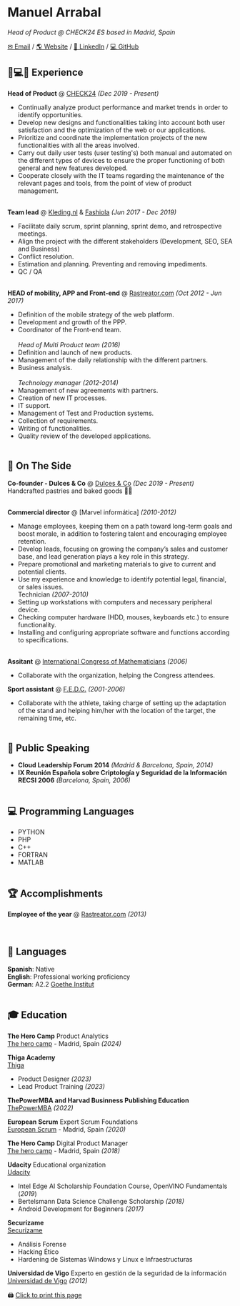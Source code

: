 # Manuel Arrabal

_Head of Product @ CHECK24 ES based in Madrid, Spain_ <br>

[✉ Email](mailto:info@vinegla.com) / [🌎 Website](https://arrabal.vinegla.com/) / [💼 LinkedIn](https://www.linkedin.com/in/manuel-arrabal-vi%C3%B1egla/) / [💻 GitHub](https://github.com/manuel-arrabal)
## 💭💻🚀 Experience

**Head of Product** @ [CHECK24](https://www.check24.es/) _(Dec 2019 - Present)_ <br>
- Continually analyze product performance and market trends in order to identify opportunities.
- Develop new designs and functionalities taking into account both user satisfaction and the optimization of the web or our applications.
- Prioritize and coordinate the implementation projects of the new functionalities with all the areas involved.
- Carry out daily user tests (user testing's) both manual and automated on the different types of devices to ensure the proper functioning of both general and new features developed.
- Cooperate closely with the IT teams regarding the maintenance of the relevant pages and tools, from the point of view of product management.
<br><br>

**Team lead** @ [Kleding.nl](https://www.kleding.nl/) & [Fashiola](https://www.fashiola.com/) _(Jun 2017 - Dec 2019)_ <br>
- Facilitate daily scrum, sprint planning, sprint demo, and retrospective meetings.
- Align the project with the different stakeholders (Development, SEO, SEA and Business)
- Conflict resolution.
- Estimation and planning. Preventing and removing impediments.
- QC / QA
<br><br>

**HEAD of mobility, APP and Front-end** @ [Rastreator.com](https://www.rastreator.com/) _(Oct 2012 - Jun 2017)_ <br>
- Definition of the mobile strategy of the web platform.
- Development and growth of the PPP.
- Coordinator of the Front-end team.<br>  
_Head of Multi Product team (2016)_                 
- Definition and launch of new products.
- Management of the daily relationship with the different partners.
- Business analysis.<br>  
_Technology manager (2012-2014)_   
- Management of new agreements with partners.
- Creation of new IT processes.                                         
- IT support.
- Management of Test and Production systems.                                    
- Collection of requirements.
- Writing of functionalities.
- Quality review of the developed applications.
<br><br>
    
## 📌 On The Side

**Co-founder - Dulces & Co** @ [Dulces & Co](https://www.facebook.com/dulcesandco/) _(Dec 2019 - Present)_<br>
Handcrafted pastries and baked goods 🍰🍪
  <br><br>
  
**Commercial director** @ [Marvel informática] _(2010-2012)_
- Manage employees, keeping them on a path toward long-term goals and boost morale, in addition to fostering talent and encouraging employee retention.
- Develop leads, focusing on growing the company’s sales and customer base, and lead generation plays a key role in this strategy.
- Prepare promotional and marketing materials to give to current and potential clients.
- Use my experience and knowledge to identify potential legal, financial, or sales issues.<br>
Technician _(2007-2010)_
- Setting up workstations with computers and necessary peripheral device.
- Checking computer hardware (HDD, mouses, keyboards etc.) to ensure functionality.
- Installing and configuring appropriate software and functions according to specifications.
<br><br>

**Assitant** @ [International Congress of Mathematicians](https://www.mathunion.org/fileadmin/IMU/ICM2006/offline/icm2006.mathunion.org/index.html) _(2006)_ 
- Collaborate with the organization, helping the Congress attendees.

**Sport assistant** @ [F.E.D.C.](https://www.fedc.es/) _(2001-2006)_
- Collaborate with the athlete, taking charge of setting up the adaptation of the stand and helping him/her with the location of the target, the remaining time, etc. 
   <br><br>

## 🎤 Public Speaking
- **Cloud Leadership Forum 2014** _(Madrid & Barcelona, Spain, 2014)_
- **IX Reunión Española sobre Criptología y Seguridad de la Información RECSI 2006** _(Barcelona, Spain, 2006)_
<br><br>

## 💻 Programming Languages
- PYTHON
- PHP
- C++
- FORTRAN
- MATLAB
<br><br>
  
## 🏆 Accomplishments
**Employee of the year** @ [Rastreator.com](https://www.rastreator.com/) _(2013)_ <br>
<br><br>

## 💬 Languages
**Spanish**: Native <br>
**English**: Professional working proficiency  <br>
**German**: A2.2 [Goethe Institut](https://www.goethe.de/ins/es/es/sta/mad.html)
<br><br>

## 🎓 Education
**The Hero Camp** Product Analytics <br>
[The hero camp](https://theherocamp.com/) - Madrid, Spain _(2024)_ <br>

**Thiga Academy**<br>
[Thiga](https://www.thiga.co/)
- Product Designer _(2023)_
- Lead Product Training _(2023)_

**ThePowerMBA and Harvad Businness Publishing Education**<br>
[ThePowerMBA](https://www.thepowermba.com/es/) _(2022)_ <br>

**European Scrum** Expert Scrum Foundations <br>
[European Scrum](https://www.europeanscrum.org/index.html) - Madrid, Spain _(2020)_ <br>

**The Hero Camp** Digital Product Manager <br>
[The hero camp](https://theherocamp.com/) - Madrid, Spain _(2018)_ <br>

**Udacity** Educational organization<br>
[Udacity](https://www.udacity.com/)
- Intel Edge AI Scholarship Foundation Course, OpenVINO Fundamentals (_2019_)
- Bertelsmann Data Science Challenge Scholarship _(2018)_
- Android Development for Beginners _(2017)_

**Securízame** <br>
[Securízame](https://www.securizame.com/)
- Análisis Forense 
- Hacking Ético
- Hardening de Sistemas Windows y Linux e Infraestructuras <br>

**Universidad de Vigo** Experto en gestión de la seguridad de la información <br>
[Universidad de Vigo](https://www.uvigo.gal/) _(2012)_ <br>


🖨 <a href="#" onclick="window.print();return false;" title="Click to print this page">Click to print this page</a>
